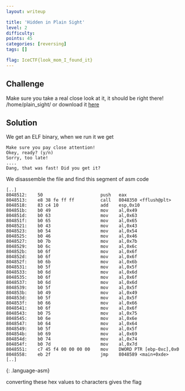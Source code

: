 ```yaml
---
layout: writeup

title: 'Hidden in Plain Sight'
level: 2
difficulty:
points: 45
categories: [reversing]
tags: []

flag: IceCTF{look_mom_I_found_it}
---
```


## Challenge

Make sure you take a real close look at it, it should be right there!
/home/plain\_sight/ or download it [here](writeupfiles/hidden)

## Solution

We get an ELF binary, when we run it we get

    Make sure you pay close attention!
    Okey, ready? (y/n)
    Sorry, too late!
    ....
    Dang, that was fast! Did you get it?

We disassemble the file and find this segment of asm code

    [..]
    8048512:	50                   	push   eax
    8048513:	e8 38 fe ff ff       	call   8048350 <fflush@plt>
    8048518:	83 c4 10             	add    esp,0x10
    804851b:	b0 49                	mov    al,0x49
    804851d:	b0 63                	mov    al,0x63
    804851f:	b0 65                	mov    al,0x65
    8048521:	b0 43                	mov    al,0x43
    8048523:	b0 54                	mov    al,0x54
    8048525:	b0 46                	mov    al,0x46
    8048527:	b0 7b                	mov    al,0x7b
    8048529:	b0 6c                	mov    al,0x6c
    804852b:	b0 6f                	mov    al,0x6f
    804852d:	b0 6f                	mov    al,0x6f
    804852f:	b0 6b                	mov    al,0x6b
    8048531:	b0 5f                	mov    al,0x5f
    8048533:	b0 6d                	mov    al,0x6d
    8048535:	b0 6f                	mov    al,0x6f
    8048537:	b0 6d                	mov    al,0x6d
    8048539:	b0 5f                	mov    al,0x5f
    804853b:	b0 49                	mov    al,0x49
    804853d:	b0 5f                	mov    al,0x5f
    804853f:	b0 66                	mov    al,0x66
    8048541:	b0 6f                	mov    al,0x6f
    8048543:	b0 75                	mov    al,0x75
    8048545:	b0 6e                	mov    al,0x6e
    8048547:	b0 64                	mov    al,0x64
    8048549:	b0 5f                	mov    al,0x5f
    804854b:	b0 69                	mov    al,0x69
    804854d:	b0 74                	mov    al,0x74
    804854f:	b0 7d                	mov    al,0x7d
    8048551:	c7 45 f4 00 00 00 00 	mov    DWORD PTR [ebp-0xc],0x0
    8048558:	eb 2f                	jmp    8048589 <main+0xde>
    [..]
{: .language-asm}

converting these hex values to characters gives the flag

